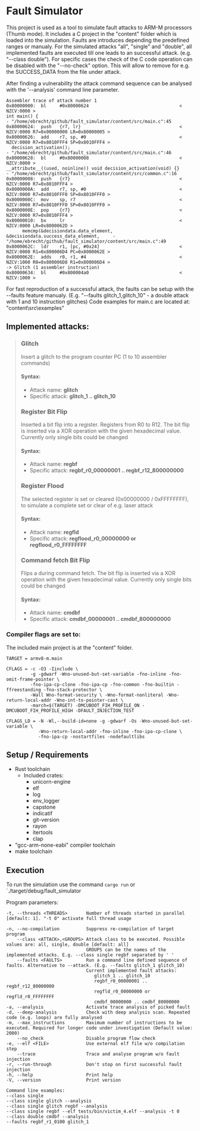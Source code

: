 
# Fault Simulator
This project is used as a tool to simulate fault attacks to ARM-M processors (Thumb mode).
It includes a C project in the "content" folder which is loaded into the simulation.
Faults are introduces depending the predefined ranges or manualy. For the simulated attacks "all", "single" and "double", all implemented faults are executed till one leads to an successful attack.
(e.g. "--class double"). For specific cases the check of the C code operation can be disabled with the "--no-check" option. This will allow to remove for e.g. the SUCCESS_DATA from the file under attack.

After finding a vulnerability the attack command sequence can be analysed with the '--analysis' command line parameter.
```ARM
Assembler trace of attack number 1
0x80000000:  bl     #0x80000624                                  < NZCV:0000 >
int main() {                                                               - "/home/ebrecht/github/fault_simulator/content/src/main.c":45
0x80000624:  push   {r7, lr}                                     < NZCV:0000 R7=0x00000000 LR=0x80000005 >
0x80000626:  add    r7, sp, #0                                   < NZCV:0000 R7=0x8010FFF4 SP=0x8010FFF4 >
  decision_activation();                                                   - "/home/ebrecht/github/fault_simulator/content/src/main.c":46
0x80000628:  bl     #0x80000008                                  < NZCV:0000 >
__attribute__((used, noinline)) void decision_activation(void) {}          - "/home/ebrecht/github/fault_simulator/content/src/common.c":16
0x80000008:  push   {r7}                                         < NZCV:0000 R7=0x8010FFF4 >
0x8000000A:  add    r7, sp, #0                                   < NZCV:0000 R7=0x8010FFF0 SP=0x8010FFF0 >
0x8000000C:  mov    sp, r7                                       < NZCV:0000 R7=0x8010FFF0 SP=0x8010FFF0 >
0x8000000E:  pop    {r7}                                         < NZCV:0000 R7=0x8010FFF4 >
0x80000010:  bx     lr                                           < NZCV:0000 LR=0x8000062D >
      memcmp(&decisiondata.data_element, &decisiondata.success_data_element,     - "/home/ebrecht/github/fault_simulator/content/src/main.c":49
0x8000062C:  ldr    r1, [pc, #0x24]                              < NZCV:0000 R1=0x800006D4 PC=0x8000062E >
0x8000062E:  adds   r0, r1, #4                                   < NZCV:1000 R0=0x800006D8 R1=0x800006D4 >
-> Glitch (1 assembler instruction)
0x80000634:  bl     #0x800004a0                                  < NZCV:1000 >
```

For fast reproduction of a successful attack, the faults can be setup with the --faults feature manualy.
(E.g. "--faults glitch_1,glitch_10" - a double attack with 1 and 10 instruction glitches)
Code examples for main.c are located at: "content\src\examples"


## Implemented attacks:
> 
> ### Glitch 
> Insert a glitch to the program counter PC (1 to 10 assembler commands)
> 
> #### Syntax:
> - Attack name: **glitch**
> - Specific attack: **glitch_1 .. glitch_10**
> 
> ### Register Bit Flip 
> Inserted a bit flip into a register. Registers from R0 to R12. 
> The bit flip is inserted via a XOR operation with the given hexadecimal value. Currently only single bits could be changed
>
> #### Syntax:
> - Attack name: **regbf**
> - Specific attack: **regbf_r0_00000001 .. regbf_r12_800000000**
>
> ### Register Flood 
> The selected register is set or cleared (0x00000000 / 0xFFFFFFFF), to simulate a complete set or clear of e.g. laser attack
> #### Syntax:
> - Attack name: **regfld**
> - Specific attack: **regflood_r0_00000000 or regflood_r0_FFFFFFFF** 
>
> ### Command fetch Bit Flip 
> Flips a during command fetch.
> The bit flip is inserted via a XOR operation with the given hexadecimal value. Currently only single bits could be changed
>
> #### Syntax:
> - Attack name: **cmdbf**
> - Specific attack: **cmdbf_00000001 .. cmdbf_800000000**
>



### Compiler flags are set to:
The included main project is at the "content" folder.

```make
TARGET = armv8-m.main

CFLAGS = -c -O3 -Iinclude \
         -g -gdwarf -Wno-unused-but-set-variable -fno-inline -fno-omit-frame-pointer \
         -fno-ipa-cp-clone -fno-ipa-cp -fno-common -fno-builtin -ffreestanding -fno-stack-protector \
         -Wall Wno-format-security \ -Wno-format-nonliteral -Wno-return-local-addr -Wno-int-to-pointer-cast \
         -march=$(TARGET) -DMCUBOOT_FIH_PROFILE_ON -DMCUBOOT_FIH_PROFILE_HIGH -DFAULT_INJECTION_TEST

CFLAGS_LD = -N -Wl,--build-id=none -g -gdwarf -Os -Wno-unused-but-set-variable \
            -Wno-return-local-addr -fno-inline -fno-ipa-cp-clone \
            -fno-ipa-cp -nostartfiles -nodefaultlibs
```


## Setup / Requirements
* Rust toolchain
  * Included crates:
    * unicorn-engine
    * elf
    * log
    * env_logger
    * capstone
    * indicatif
    * git-version
    * rayon
    * itertools
    * clap
* "gcc-arm-none-eabi" compiler toolchain
* make toolchain

## Execution

To run the simulation use the command `cargo run` or `./target/debug/fault_simulator

Program parameters:

```
-t, --threads <THREADS>       Number of threads started in parallel [default: 1]. "-t 0" activate full thread usage
                              
-n, --no-compilation          Suppress re-compilation of target program
    --class <ATTACK>,<GROUPS> Attack class to be executed. Possible values are: all, single, double [default: all]
                              GROUPS can be the names of the implemented attacks. E.g. --class single regbf separated by ' '
    --faults <FAULTS>         Run a command line defined sequence of faults. Alternative to --attack. (E.g. --faults glitch_1 glitch_10)
                              Current implemented fault attacks: 
                                 glitch_1 .. glitch_10
                                 regbf_r0_00000001 .. regbf_r12_80000000
                                 regfld_r0_00000000 or regfld_r0_FFFFFFFF
                                 cmdbf_00000000 .. cmdbf_80000000 
-a, --analysis                Activate trace analysis of picked fault
-d, --deep-analysis           Check with deep analysis scan. Repeated code (e.g. loops) are fully analysed
-m, --max_instructions        Maximum number of instructions to be executed. Required for longer code under investigation (Default value: 2000)
    --no_check                Disable program flow check
-e, --elf <FILE>              Use external elf file w/o compilation step
    --trace                   Trace and analyse program w/o fault injection
-r, --run-through             Don't stop on first successful fault injection
-h, --help                    Print help
-V, --version                 Print version

Command line examples:
--class single
--class single glitch --analysis
--class single glitch regbf --analysis
--class single regbf --elf tests/bin/victim_4.elf --analysis -t 0
--class double cmdbf --analysis
--faults regbf_r1_0100 glitch_1
```
